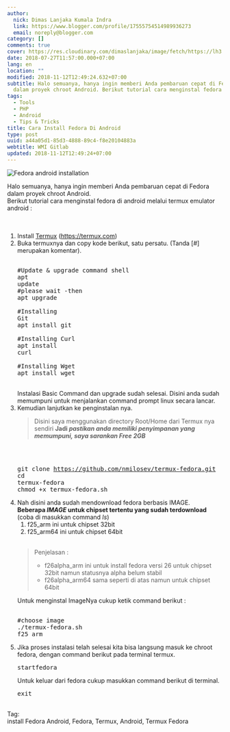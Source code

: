 ```yaml
---
author:
  nick: Dimas Lanjaka Kumala Indra
  link: https://www.blogger.com/profile/17555754514989936273
  email: noreply@blogger.com
category: []
comments: true
cover: https://res.cloudinary.com/dimaslanjaka/image/fetch/https://lh3.googleusercontent.com/-r2rcHfz-Dto/WSb5DKBPBkI/AAAAAAAAB4I/H0a69gufG-UXKzPcAr2M-O9jhNZ_Nf5uACHM/%255BUNSET%255D
date: 2018-07-27T11:57:00.000+07:00
lang: en
location: ""
modified: 2018-11-12T12:49:24.632+07:00
subtitle: Halo semuanya, hanya ingin memberi Anda pembaruan cepat di Fedora
  dalam proyek chroot Android. Berikut tutorial cara menginstal fedora di
tags:
  - Tools
  - PHP
  - Android
  - Tips & Tricks
title: Cara Install Fedora Di Android
type: post
uuid: a44a05d1-85d3-4888-89c4-f8e20104883a
webtitle: WMI Gitlab
updated: 2018-11-12T12:49:24+07:00
---
```


<img alt="Fedora android installation" class="w3-image w3-center" src="https://res.cloudinary.com/dimaslanjaka/image/fetch/https://lh3.googleusercontent.com/-r2rcHfz-Dto/WSb5DKBPBkI/AAAAAAAAB4I/H0a69gufG-UXKzPcAr2M-O9jhNZ_Nf5uACHM/%255BUNSET%255D" title="fedora android installation"><br><div>Halo semuanya, hanya ingin memberi Anda pembaruan cepat di Fedora dalam proyek chroot Android. <br>Berikut tutorial cara menginstal fedora di android melalui termux emulator android :<br><br><br><ol><li>Install <a href="https://play.google.com/store/apps/details?id=com.termux" rel="noopener noreferer nofollow" target="_blank">Termux</a>&nbsp;(<a href="https://termux.com/" rel="noopener noreferer nofollow">https://termux.com</a>)</li><li>Buka termuxnya dan copy kode berikut, satu persatu. (Tanda [#] merupakan komentar). <br><pre><br>#Update &amp; upgrade command shell<br>apt update<br>#please wait -then<br>apt upgrade<br><br>#Installing Git<br>apt install git<br><br>#Installing Curl<br>apt install curl<br><br>#Installing Wget<br>apt install wget<br></pre><br>Instalasi Basic Command dan upgrade sudah selesai. Disini anda sudah memumpuni untuk menjalankan command prompt linux secara lancar. </li><li>Kemudian lanjutkan ke penginstalan nya. <br><blockquote>Disini saya menggunakan directory Root/Home dari Termux nya sendiri <b>Jadi <i>pastikan anda memiliki penyimpanan yang memumpuni, saya sarankan Free 2GB</i></b></blockquote><br><pre><br>git clone https://github.com/nmilosev/termux-fedora.git<br>cd termux-fedora<br>chmod +x termux-fedora.sh<br></pre></li><li>Nah disini anda sudah mendownload fedora berbasis IMAGE. <br><b>Beberapa <i>IMAGE</i> untuk chipset tertentu yang sudah terdownload</b> (coba di masukkan command <i>ls</i>) <br><ol><li>f25_arm ini untuk chipset 32bit </li><li>f25_arm64 ini untuk chipset 64bit</li></ol><br><blockquote>Penjelasan : <ul><li>f26alpha_arm ini untuk install fedora versi 26 untuk chipset 32bit namun statusnya alpha belum stabil </li><li>f26alpha_arm64 sama seperti di atas namun untuk chipset 64bit </li></ul></blockquote>  Untuk menginstal ImageNya cukup ketik command berikut : <pre><br>#choose image <br>./termux-fedora.sh f25_arm<br></pre></li><li>Jika proses instalasi telah selesai kita bisa langsung masuk ke chroot fedora, dengan command berikut pada terminal termux. <pre>startfedora</pre>Untuk keluar dari fedora cukup masukkan command berikut di terminal. <pre>exit</pre></li></ol></div><br><div>Tag: <br> install Fedora Android, Fedora, Termux, Android, Termux Fedora </div><script>document.querySelectorAll("pre,code");
  pretext.forEach(function (el) {
    el.classList.toggle("notranslate", true);
  });</script><script>document.querySelectorAll("pre,code");
  pretext.forEach(function (el) {
    el.classList.toggle("notranslate", true);
  });</script>